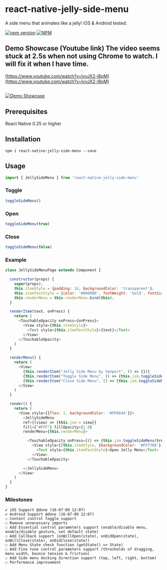 # react-native-jelly-side-menu
A side menu that animates like a jelly! iOS & Android tested.

[![npm version](https://badge.fury.io/js/react-native-jelly-side-menu.svg)](http://badge.fury.io/js/react-native)
[![NPM](https://nodei.co/npm/react-native-jelly-side-menu.png?downloads=true&downloadRank=true&stars=true)](https://nodei.co/npm/react-native-jelly-side-menu/)

## Demo Showcase (Youtube link) The video seems stuck at 2.5s when not using Chrome to watch. I will fix it when I have time.
[https://www.youtube.com/watch?v=lvyJX2-l8pM](https://www.youtube.com/watch?v=lvyJX2-l8pM)
## 
[![Demo Showcase](https://img.youtube.com/vi/lvyJX2-l8pM/0.jpg)](https://www.youtube.com/watch?v=lvyJX2-l8pM)

## Prerequisites
React Native 0.25 or higher

## Installation
```shell
npm i react-native-jelly-side-menu --save
```

## Usage
```js
import { JellySideMenu } from 'react-native-jelly-side-menu'
```

### Toggle
```js
toggleSideMenu()
```

### Open
```js
toggleSideMenu(true)
```

### Close
```js
toggleSideMenu(false)
```


### Example
```js
class JellySideMenuPage extends Component {

  constructor(props) {
    super(props);
    this.itemStyle = {padding: 16, backgroundColor: 'transparent'};
    this.itemTextStyle = {color: '#000000', fontWeight: 'bold', fontSize: 20};
    this.renderMenu = this.renderMenu.bind(this);
  }

  renderItem(text, onPress) {
    return (
      <TouchableOpacity onPress={onPress}>
        <View style={this.itemStyle}>
          <Text style={this.itemTextStyle}>{text}</Text>
        </View>
      </TouchableOpacity>
    )
  }

  renderMenu() {
    return (
      <View>
        {this.renderItem("Jelly Side Menu by Vanport", () => {})}
        {this.renderItem("Toggle Side Menu", () => {this.jsm.toggleSideMenu();})}
        {this.renderItem("Close Side Menu", () => {this.jsm.toggleSideMenu(false);})}
      </View>
    )
  }

  render() {
    return (
      <View style={{flex: 1, backgroundColor: '#FF6644'}}>
        <JellySideMenu 
        ref={(view) => {this.jsm = view}}
        fill={"#FFF"} fillOpacity={1.0}
        renderMenu={this.renderMenu}>

          <TouchableOpacity onPress={() => {this.jsm.toggleSideMenu(true)}}>
            <View style={[this.itemStyle, {backgroundColor: '#FF7788'}]}>
              <Text style={this.itemTextStyle}>Open Jelly Menu</Text>
            </View>
          </TouchableOpacity>

        </JellySideMenu>
      </View>
    )
  }
}
```


### Milestones
```
✔ iOS Support @done (16-07-09 12:07)
✔ Android Support @done (16-07-09 12:07)
☐ Context control toggle support
☐ Remove unnecessary imports
☐ Add Essential control parameters support (enable/disable menu, enable/disable gesture, set default state)
☐ Add Callback support (onWillOpen(state), onDidOpen(state), onWillClose(state), onDidClose(state))
☐ Add Menu State check function (getState() => State)
☐ Add Fine tune control parameters support (thresholds of dragging, menu width, bounce tension & friction)
☐ Add Side menu docking direction support (top, left, right, bottom)
☐ Performance improvement
